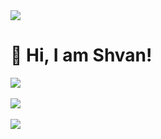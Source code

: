 <img src="https://komarev.com/ghpvc/?username=Mohammed-Nazar&color=blue"/>

<h1>👋 Hi, I am Shvan! </h1>

![](https://github-readme-stats.vercel.app/api/top-langs/?username=Sh89hkm&theme=shadow_blue&hide_border=false&layout=compact&hide_progress=true) <br/><br/>
![](https://github-readme-stats.vercel.app/api?username=Sh89hkm&show_icons=true&theme=shadow_blue) <br/> <br/>
![](https://github-readme-streak-stats.herokuapp.com/?user=Sh89hkm&theme=shadow_blue&hide_border=false)

